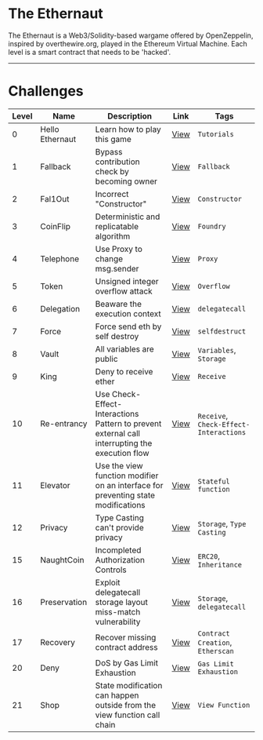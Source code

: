 # The Ethernaut

The Ethernaut is a Web3/Solidity-based wargame offered by OpenZeppelin, inspired by overthewire.org, played in the Ethereum Virtual Machine. Each level is a smart contract that needs to be 'hacked'. 

---

# Challenges

| Level  | Name                   | Description | Link              | Tags     |
|----|--------------------------------|------------------|---------| ------ |
| 0 | Hello Ethernaut | Learn how to play this game | [View](levels/lv_0.md) | `Tutorials` |
| 1 | Fallback | Bypass contribution check by becoming owner | [View](levels/lv_1.md) | `Fallback` |
| 2 | Fal1Out | Incorrect "Constructor" | [View](levels/lv_2.md) | `Constructor` |
| 3 | CoinFlip | Deterministic and replicatable algorithm | [View](levels/lv_3.md) | `Foundry` |
| 4 | Telephone | Use Proxy to change msg.sender | [View](levels/lv_4.md) | `Proxy` |
| 5 | Token | Unsigned integer overflow attack | [View](levels/lv_5.md) | `Overflow` |
| 6 | Delegation | Beaware the execution context | [View](levels/lv_6.md) | `delegatecall` |
| 7 | Force | Force send eth by self destroy | [View](levels/lv_7.md) | `selfdestruct` |
| 8 | Vault | All variables are public | [View](levels/lv_8.md) | `Variables`, `Storage` |
| 9 | King |  Deny to receive ether | [View](levels/lv_9.md) | `Receive` |
| 10 | Re-entrancy | Use Check-Effect-Interactions Pattern to prevent external call interrupting the execution flow | [View](levels/lv_10.md) | `Receive`, `Check-Effect-Interactions` |
| 11 | Elevator | Use the view function modifier on an interface for preventing state modifications | [View](levels/lv_11.md) | `Stateful function` |
| 12 | Privacy | Type Casting can't provide privacy | [View](levels/lv_12.md) | `Storage`, `Type Casting` |
| 15 | NaughtCoin | Incompleted Authorization Controls | [View](levels/lv_15.md) | `ERC20`, `Inheritance` |
| 16 | Preservation | Exploit delegatecall storage layout miss-match vulnerability | [View](levels/lv_16.md) | `Storage`, `delegatecall` |
| 17 | Recovery | Recover missing contract address | [View](levels/lv_17.md) | `Contract Creation`, `Etherscan` |
| 20 | Deny | DoS by Gas Limit Exhaustion   | [View](levels/lv_20.md) | `Gas Limit Exhaustion` |
| 21 | Shop | State modification can happen outside from the view function call chain  | [View](levels/lv_21.md) | `View Function` |

